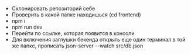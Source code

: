 - Склонировать репозиторий себе
- Проверить в какой папке находишься (cd frontend)
- npm i
- npm run dev
- Перейти по ссылке, которая появится в консоли
- Для включения заглушки бекенда открыть еще один терминал в той же папке, прописать json-server --watch src/db.json